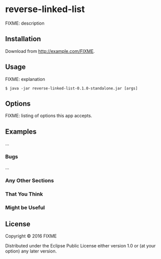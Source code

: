 # reverse-linked-list

FIXME: description

## Installation

Download from http://example.com/FIXME.

## Usage

FIXME: explanation

    $ java -jar reverse-linked-list-0.1.0-standalone.jar [args]

## Options

FIXME: listing of options this app accepts.

## Examples

...

### Bugs

...

### Any Other Sections
### That You Think
### Might be Useful

## License

Copyright © 2016 FIXME

Distributed under the Eclipse Public License either version 1.0 or (at
your option) any later version.
